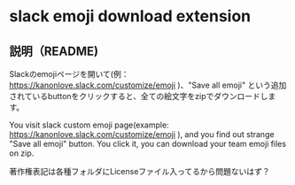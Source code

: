 # slack emoji download extension
## 説明（README)

Slackのemojiページを開いて(例：https://kanonlove.slack.com/customize/emoji )、"Save all emoji" という追加されているbuttonをクリックすると、全ての絵文字をzipでダウンロードします。

You visit slack custom emoji page(example: https://kanonlove.slack.com/customize/emoji ), and you find out strange "Save all emoji" button.
You click it, you can download your team emoji files on zip.

著作権表記は各種フォルダにLicenseファイル入ってるから問題ないはず？
